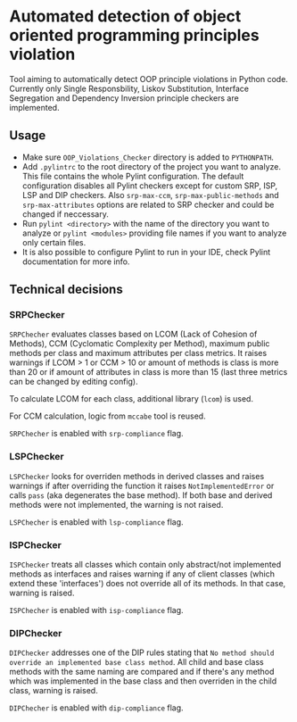 # Automated detection of object oriented programming principles violation

Tool aiming to automatically detect OOP principle violations in Python code. Currently only Single Responsbility, Liskov Substitution, Interface Segregation and Dependency Inversion principle checkers are implemented.

## Usage
* Make sure `OOP_Violations_Checker` directory is added to `PYTHONPATH`. 
* Add `.pylintrc` to the root directory of the project you want to analyze. This file contains the whole Pylint configuration. The default configuration disables all Pylint checkers except for custom SRP, ISP, LSP and DIP checkers. Also `srp-max-ccm`, `srp-max-public-methods` and `srp-max-attributes` options are related to SRP checker and could be changed if neccessary.
* Run `pylint <directory>` with the name of the directory you want to analyze or `pylint <modules>` providing file names if you want to analyze only certain files.
* It is also possible to configure Pylint to run in your IDE, check Pylint documentation for more info.

## Technical decisions
### SRPChecker
`SRPChecher` evaluates classes based on LCOM (Lack of Cohesion of Methods), CCM (Cyclomatic Complexity per Method), maximum public methods per class and maximum attributes per class metrics. It raises warnings if LCOM > 1 or CCM > 10 or amount of methods is class is more than 20 or if amount of attributes in class is more than 15 (last three metrics can be changed by editing config).


To calculate LCOM for each class, additional library (`lcom`) is used. 


For CCM calculation, logic from `mccabe` tool is reused.


`SRPChecher` is enabled with `srp-compliance` flag.


### LSPChecker
`LSPChecker` looks for overriden methods in derived classes and raises warnings if after overriding the function it raises `NotImplementedError` or calls `pass` (aka degenerates the base method). If both base and derived methods were not implemented, the warning is not raised.


`LSPChecher` is enabled with `lsp-compliance` flag.


### ISPChecker
`ISPChecker` treats all classes which contain only abstract/not implemented methods as interfaces and raises warning if any of client classes (which extend these 'interfaces') does not override all of its methods. In that case, warning is raised.


`ISPChecher` is enabled with `isp-compliance` flag.


### DIPChecker
`DIPChecker` addresses one of the DIP rules stating that `No method should override an implemented base class method`. All child and base class methods with the same naming are compared and if there's any method which was implemented in the base class and then overriden in the child class, warning is raised.


`DIPChecher` is enabled with `dip-compliance` flag.
